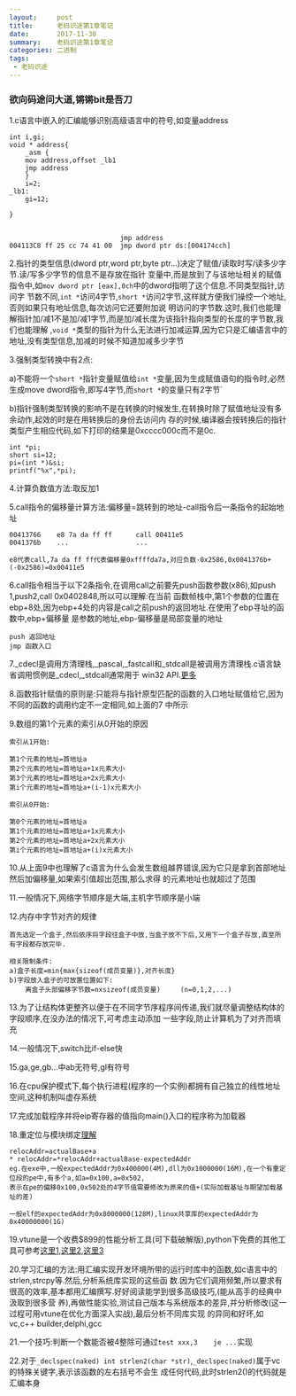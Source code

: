 ```yaml
---
layout:     post
title:      老码识途第1章笔记
date:       2017-11-30
summary:    老码识途第1章笔记
categories: 二进制
tags:
 - 老码识途
---
```


### 欲向码途问大道,锵锵bit是吾刀

1.c语言中嵌入的汇编能够识别高级语言中的符号,如变量address

```
int i,gi;
void * address{
    _asm {
    mov address,offset _lb1
    jmp address
    }
    i=2;
_lb1:
    gi=12;
    
}


                            jmp address
004113C8 ff 25 cc 74 41 00  jmp dword ptr ds:[004174cch]
```

2.指针的类型信息(dword ptr,word ptr,byte ptr...)决定了赋值/读取时写/读多少字节.读/写多少字节的信息不是存放在指针
变量中,而是放到了与该地址相关的赋值指令中,如`mov dword ptr [eax],0ch`中的dword指明了这个信息.不同类型指针,访问字
节数不同,`int *`访问4字节,`short *`访问2字节,这样就方便我们操控一个地址,否则如果只有地址信息,每次访问它还要附加说
明访问的字节数.这时,我们也能理解指针加/减1不是加/减1字节,而是加/减长度为该指针指向类型的长度的字节数,我们也能理解
,`void *`类型的指针为什么无法进行加减运算,因为它只是汇编语言中的地址,没有类型信息,加减的时候不知道加减多少字节

3.强制类型转换中有2点:

a)不能将一个`short *`指针变量赋值给`int *`变量,因为生成赋值语句的指令时,必然生成move dword指令,即写4字节,而`short
*`的变量只有2字节`

b)指针强制类型转换的影响不是在转换的时候发生,在转换时除了赋值地址没有多余动作,起效的时是在用转换后的身份去访问内
存的时候,编译器会按转换后的指针类型产生相应代码,如下打印的结果是0xcccc000c而不是0c.

```
int *pi;
short si=12;
pi=(int *)&si;
printf("%x",*pi);
```

4.计算负数值方法:取反加1

5.call指令的偏移量计算方法:偏移量=跳转到的地址-call指令后一条指令的起始地址

```
00413766    e8 7a da ff ff      call 00411e5
0041376b    ...                 ...

e8代表call,7a da ff ff代表偏移量0xffffda7a,对应负数-0x2586,0x0041376b+(-0x2586)=0x00411e5
```

6.call指令相当于以下2条指令,在调用call之前要先push函数参数(x86),如push 1,push2,call 0x0402848,所以可以理解:在当前
函数帧栈中,第1个参数的位置在ebp+8处,因为ebp+4处的内容是call之前push的返回地址.在使用了ebp寻址的函数中,ebp+偏移量
是参数的地址,ebp-偏移量是局部变量的地址

```
push 返回地址
jmp 函数入口
```

7._cdecl是调用方清理栈,_pascal,_fastcall和_stdcall是被调用方清理栈.c语言缺省调用惯例是_cdecl,_stdcall通常用于
win32 API.[更多][1]

8.函数指针赋值的原则是:只能将与指针原型匹配的函数的入口地址赋值给它,因为不同的函数的调用约定不一定相同,如上面的7
中所示

9.数组的第1个元素的索引从0开始的原因

```
索引从1开始:

第1个元素的地址=首地址a
第2个元素的地址=首地址a+1x元素大小
第3个元素的地址=首地址a+2x元素大小
第i个元素的地址=首地址a+(i-1)x元素大小

索引从0开始:

第0个元素的地址=首地址a
第1个元素的地址=首地址a+1x元素大小
第2个元素的地址=首地址a+2x元素大小
第i个元素的地址=首地址a+(i)x元素大小
```

10.从上面9中也理解了c语言为什么会发生数组越界错误,因为它只是拿到首部地址然后加偏移量,如果索引值超出范围,那么求得
的元素地址也就超过了范围

11.一般情况下,网络字节顺序是大端,主机字节顺序是小端

12.内存中字节对齐的规律

```
首先选定一个盒子,然后依序将字段往盒子中放,当盒子放不下后,又用下一个盒子存放,直至所有字段都存放完毕.

相关限制条件:
a)盒子长度=min{max{sizeof(成员变量)},对齐长度}
b)字段放入盒子的可放置位置如下:
    离盒子头部偏移字节数=nxsizeof(成员变量)     (n=0,1,2,...)
```

13.为了让结构体更整齐以便于在不同字节序程序间传递,我们就尽量调整结构体的字段顺序,在没办法的情况下,可考虑主动添加
一些字段,防止计算机为了对齐而填充

14.一般情况下,switch比if-else快

15.ga,ge,gb...中ab无符号,gl有符号

16.在cpu保护模式下,每个执行进程(程序的一个实例)都拥有自己独立的线性地址空间,这种机制叫虚存系统

17.完成加载程序并将eip寄存器的值指向main()入口的程序称为加载器

18.重定位与模块绑定[理解][2]

```
relocAddr=actualBase+a
* relocAddr=*relocAddr+actualBase-expectedAddr
eg.在exe中,一般expectedAddr为0x400000(4M),dll为0x1000000(16M),在一个有重定位段的pe中,有多个a,如a=0x100,a=0x502,
表示在pe的偏移0x100,0x502处的4字节值需要修改为原来的值+(实际加载基址与期望加载基址的差)

一般elf的expectedAddr为0x8000000(128M),linux共享库的expectedAddr为0x40000000(1G)
```

19.vtune是一个收费$899的性能分析工具(可下载破解版),python下免费的其他工具可参考[这里1][3],[这里2][4],[这里3][5]

20.学习汇编的方法:用汇编实现开发环境所带的运行时库中的函数,如c语言中的strlen,strcpy等.然后,分析系统库实现的这些函
数.因为它们调用频繁,所以要求有很高的效率,基本都用汇编撰写.好好阅读能学到很多高级技巧,(能从高手的经典中汲取到很多营
养),再做性能实验,测试自己版本与系统版本的差异,并分析修改(这一过程可用vtune在优化方面深入实战),最后分析不同库实现
的异同和好坏,如vc,c++ builder,delphi,gcc

21.一个技巧:判断一个数能否被4整除可通过`test xxx,3    je ...`实现

22.对于`_declspec(naked) int strlen2(char *str)`,`_declspec(naked)`属于vc的特殊关键字,表示该函数的左右括号不会生
成任何代码,此时strlen2()的代码就是汇编本身

[1]: https://www.cnblogs.com/john-h/p/6276828.html
[2]: http://blog.csdn.net/ithzhang/article/details/7058576
[3]: https://www.cnblogs.com/nisen/p/6076082.html
[4]: https://github.com/rkern/line_profiler
[5]: https://github.com/pythonprofilers/memory_profiler
